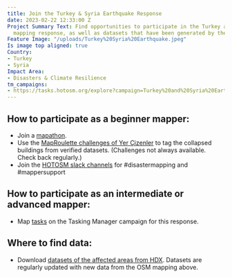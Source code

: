 ```yaml
---
title: Join the Turkey & Syria Earthquake Response
date: 2023-02-22 12:33:00 Z
Project Summary Text: Find opportunities to participate in the Turkey and Syria Earthquake
  mapping response, as well as datasets that have been generated by the mapping.
Feature Image: "/uploads/Turkey%20Syria%20Earthquake.jpeg"
Is image top aligned: true
Country:
- Turkey
- Syria
Impact Area:
- Disasters & Climate Resilience
tm_campaigns:
- https://tasks.hotosm.org/explore?campaign=Turkey%20and%20Syria%20Earthquake%20Response%20February%202023
---
```


## How to participate as a beginner mapper:
* Join a [mapathon](https://osmcal.org/).
* Use the [MapRoulette challenges of Yer Çizenler](https://maproulette.org/browse/challenges/37609) to tag the collapsed buildings from verified datasets. (Challenges not always available. Check back regularly.)
* Join the [HOTOSM slack channels](https://slack.hotosm.org/) for #disastermapping and #mappersupport

## How to participate as an intermediate or advanced mapper:
* Map [tasks](https://tasks.hotosm.org/explore?campaign=Turkey%20and%20Syria%20Earthquake%20Response%20February%202023) on the Tasking Manager campaign for this response.

## Where to find data:
* Download [datasets of the affected areas from HDX](https://data.humdata.org/event/turkiye-syria-earthquakes). Datasets are regularly updated with new data from the OSM mapping above.